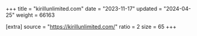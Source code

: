 +++
title = "kirillunlimited.com"
date = "2023-11-17"
updated = "2024-04-25"
weight = 66163

[extra]
source = "https://kirillunlimited.com/"
ratio = 2
size = 65
+++
